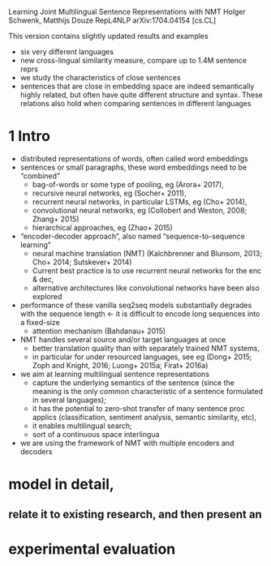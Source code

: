 Learning Joint Multilingual Sentence Representations with NMT
Holger Schwenk, Matthijs Douze
RepL4NLP arXiv:1704.04154 [cs.CL]

This version contains slightly updated results and examples

* six very different languages
* new cross-lingual similarity measure, compare up to 1.4M sentence reprs
* we study the characteristics of close sentences
* sentences that are close in embedding space are indeed semantically highly
  related, but often have quite different structure and syntax. These relations
  also hold when comparing sentences in different languages

# 1 Intro

* distributed representations of words, often called word embeddings
* sentences or small paragraphs, these word embeddings need to be “combined”
  * bag-of-words or some type of pooling, eg (Arora+ 2017),
  * recursive neural networks, eg (Socher+ 2011),
  * recurrent neural networks, in particular LSTMs, eg (Cho+ 2014),
  * convolutional neural networks, eg (Collobert and Weston, 2008; Zhang+ 2015)
  * hierarchical approaches, eg (Zhao+ 2015)
* “encoder-decoder approach”, also named “sequence-to-sequence learning"
  * neural machine translation (NMT)
    (Kalchbrenner and Blunsom, 2013; Cho+ 2014; Sutskever+ 2014)
  * Current best practice is to use recurrent neural networks for the enc & dec,
  * alternative architectures like convolutional networks have been also
    explored
* performance of these vanilla seq2seq models substantially degrades with the
  sequence length <- it is difficult to encode long sequences into a fixed-size
  * attention mechanism (Bahdanau+ 2015)
* NMT handles several source and/or target languages at once
  * better translation quality than with separately trained NMT systems,
  * in particular for under resourced languages, see eg
    (Dong+ 2015; Zoph and Knight, 2016; Luong+ 2015a; Firat+ 2016a)
* we aim at learning multilingual sentence representations
  * capture the underlying semantics of the sentence (since the meaning is the
    only common characteristic of a sentence formulated in several languages);
  * it has the potential to zero-shot transfer of many sentence proc applics
    (classification, sentiment analysis, semantic similarity, etc),
  * it enables multilingual search;
  * sort of a continuous space interlingua
* we are using the framework of NMT with multiple encoders and decoders

# model in detail,

## relate it to existing research, and then present an

# experimental evaluation
